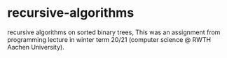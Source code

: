 # recursive-algorithms

recursive algorithms on sorted binary trees, This was an assignment from programming lecture in winter term 20/21 (computer science @ RWTH Aachen University).
